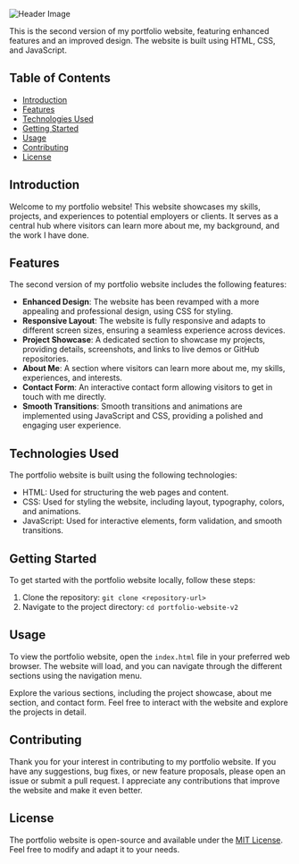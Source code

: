 ![Header Image]([https://github.com/Lossttt/alfa-portfolio-v2/blob/main/images/github-header-image.png](https://github.com/Lossttt/alfa-portfolio-v2/blob/main/assets/img/github-header-image.png))

This is the second version of my portfolio website, featuring enhanced features and an improved design. The website is built using HTML, CSS, and JavaScript.

## Table of Contents
- [Introduction](#introduction)
- [Features](#features)
- [Technologies Used](#technologies-used)
- [Getting Started](#getting-started)
- [Usage](#usage)
- [Contributing](#contributing)
- [License](#license)

## Introduction
Welcome to my portfolio website! This website showcases my skills, projects, and experiences to potential employers or clients. It serves as a central hub where visitors can learn more about me, my background, and the work I have done.

## Features
The second version of my portfolio website includes the following features:
- **Enhanced Design**: The website has been revamped with a more appealing and professional design, using CSS for styling.
- **Responsive Layout**: The website is fully responsive and adapts to different screen sizes, ensuring a seamless experience across devices.
- **Project Showcase**: A dedicated section to showcase my projects, providing details, screenshots, and links to live demos or GitHub repositories.
- **About Me**: A section where visitors can learn more about me, my skills, experiences, and interests.
- **Contact Form**: An interactive contact form allowing visitors to get in touch with me directly.
- **Smooth Transitions**: Smooth transitions and animations are implemented using JavaScript and CSS, providing a polished and engaging user experience.

## Technologies Used
The portfolio website is built using the following technologies:
- HTML: Used for structuring the web pages and content.
- CSS: Used for styling the website, including layout, typography, colors, and animations.
- JavaScript: Used for interactive elements, form validation, and smooth transitions.

## Getting Started
To get started with the portfolio website locally, follow these steps:

1. Clone the repository: `git clone <repository-url>`
2. Navigate to the project directory: `cd portfolio-website-v2`

## Usage
To view the portfolio website, open the `index.html` file in your preferred web browser. The website will load, and you can navigate through the different sections using the navigation menu.

Explore the various sections, including the project showcase, about me section, and contact form. Feel free to interact with the website and explore the projects in detail.

## Contributing
Thank you for your interest in contributing to my portfolio website. If you have any suggestions, bug fixes, or new feature proposals, please open an issue or submit a pull request. I appreciate any contributions that improve the website and make it even better.

## License
The portfolio website is open-source and available under the [MIT License](https://opensource.org/licenses/MIT). Feel free to modify and adapt it to your needs.

